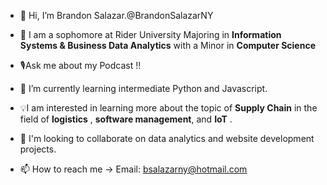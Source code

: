- 👋 Hi, I’m Brandon Salazar.@BrandonSalazarNY
- 📖 I am a sophomore at Rider University Majoring in **Information Systems & Business Data Analytics** with a Minor in **Computer Science**
- 🎙️Ask me about my Podcast !!
- 🌱 I’m currently learning intermediate Python and Javascript.
-  💡I am interested in learning more about the topic of **Supply Chain** in the field of **logistics** , **software management**, and **IoT** .
- 💞️ I'm looking to collaborate on data analytics and website development projects.

- 📫 How to reach me -> Email: bsalazarny@hotmail.com

<!---
BrandonSalazarNY/BrandonSalazarNY is a ✨ special ✨ repository because its `README.md` (this file) appears on your GitHub profile.
You can click the Preview link to take a look at your changes.
--->
